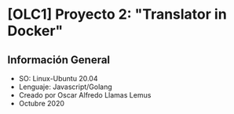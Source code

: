 # [OLC1] Proyecto 2: "Translator in Docker"


## Información General
- SO: Linux-Ubuntu 20.04
- Lenguaje: Javascript/Golang
- Creado por Oscar Alfredo Llamas Lemus
- Octubre 2020

